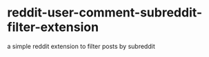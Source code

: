 # reddit-user-comment-subreddit-filter-extension
a simple reddit extension to filter posts by subreddit
